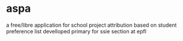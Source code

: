 # aspa
a free/libre application for school project attribution based on student preference list develloped primary for ssie section at epfl
